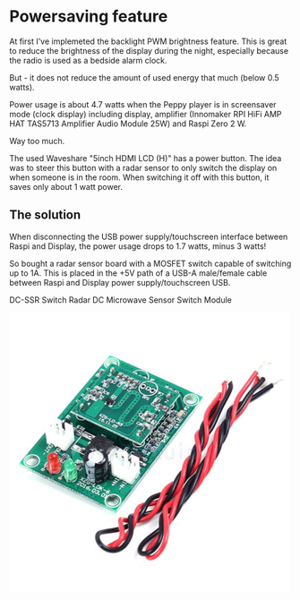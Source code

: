 # Powersaving feature

At first I've implemeted the backlight PWM brightness feature. This is great to reduce the brightness of the display during the night, especially because the radio is used as a bedside alarm clock.

But - it does not reduce the amount of used energy that much (below 0.5 watts). 

Power usage is about 4.7 watts when the Peppy player is in screensaver mode (clock display) including display, amplifier (Innomaker RPI HiFi AMP HAT TAS5713 Amplifier Audio Module 25W) and Raspi Zero 2 W.

Way too much.

The used Waveshare "5inch HDMI LCD (H)" has a power button. The idea was to steer this button with a radar sensor to only switch the display on when someone is in the room. When switching it off with this button, it saves only about 1 watt power. 

## The solution

When disconnecting the USB power supply/touchscreen interface between Raspi and Display, the power usage drops to 1.7 watts, minus 3 watts!

So bought a radar sensor board with a MOSFET switch capable of switching up to 1A. This is placed in the +5V path of a USB-A male/female cable between Raspi and Display power supply/touchscreen USB.

DC-SSR Switch Radar DC Microwave Sensor Switch Module

![DC-SSR](DC-SSR.jpg)
